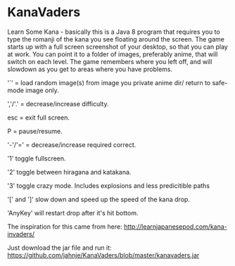 KanaVaders
==========

Learn Some Kana - basically this is a Java 8 program that requires you  to type the romanji 
of the kana you see floating around the screen. The game starts up with a full screen screenshot of your desktop, 
so that you can play at work. You can point it to a folder of images, preferably anime, that will switch on each level. 
The game remembers where you left off, and will slowdown as you get to areas where you have problems. 

'`' = load random image(s) from image you private anime dir/ return to safe-mode image only. 

','/'.' = decrease/increase difficulty. 

esc = exit full screen. 

P = pause/resume. 

'-'/'=' = decrease/increase required correct. 

'1' toggle fullscreen. 

'2' toggle between hiragana and katakana. 

'3' toggle crazy mode. Includes explosions and less predicitible paths

'[' and ']' slow down and speed up the speed of the kana drop.

'AnyKey' will restart drop after it's hit bottom.

The inspiration for this came from here:
http://learnjapanesepod.com/kana-invaders/

Just download the jar file and run it: https://github.com/jahnje/KanaVaders/blob/master/kanavaders.jar
